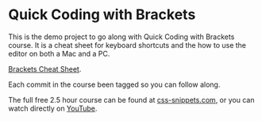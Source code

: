 # Quick Coding with Brackets

This is the demo project to go along with Quick Coding with Brackets course. It is a cheat sheet for keyboard shortcuts and the how to use the editor on both a Mac and a PC.

[Brackets Cheat Sheet](http://lisacatalano.github.io/brackets_course/).

Each commit in the course been tagged so you can follow along.

The full free 2.5 hour course can be found at [css-snippets.com](http://css-snippets.com/brackets-course), or you can watch directly on [YouTube](https://www.youtube.com/playlist?list=PL_VA_vL3FHcZxaB36NcOtQIWqz7bXKWLo).

